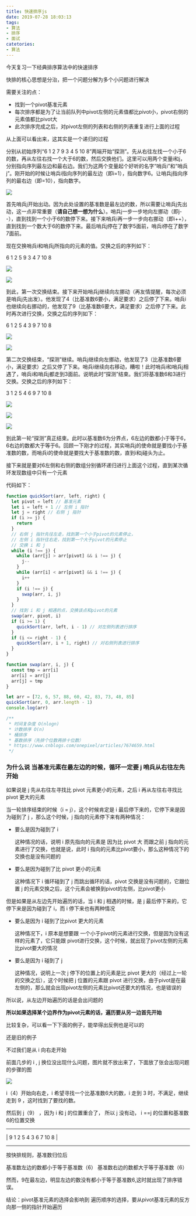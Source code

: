 ```yaml
---
title: 快速排序js
date: 2019-07-28 18:03:13
tags:
- 算法
- 排序
- 面试
catetories:
- 算法
---
```


今天复习一下经典排序算法中的快速排序

快排的核心思想是分治，把一个问题分解为多个小问题进行解决

需要关注的点：

- 找到一个pivot基准元素
- 每次排序都是为了让当前队列中pivot左侧的元素值都比pivot小，pivot右侧的元素值都比pivot大
- 此次排序完成之后，对pivot左侧的列表和右侧的列表重复进行上面的过程

从上面可以看出来，这其实是一个递归的过程

分别从初始序列“6  1  2 7  9  3  4  5 10  8”两端开始“探测”。先从右往左找一个小于6的数，再从左往右找一个大于6的数，然后交换他们。这里可以用两个变量i和j，分别指向序列最左边和最右边。我们为这两个变量起个好听的名字“哨兵i”和“哨兵j”。刚开始的时候让哨兵i指向序列的最左边（即i=1），指向数字6。让哨兵j指向序列的最右边（即=10），指向数字。

![](http://ww1.sinaimg.cn/large/8ac7964fly1g5fq91wlltj20b403kt8n.jpg)

首先哨兵j开始出动。因为此处设置的基准数是最左边的数，所以需要让哨兵j先出动，这一点非常重要（**请自己想一想为什么**）。哨兵j一步一步地向左挪动（即j--），直到找到一个小于6的数停下来。接下来哨兵i再一步一步向右挪动（即i++），直到找到一个数大于6的数停下来。最后哨兵j停在了数字5面前，哨兵i停在了数字7面前。

现在交换哨兵i和哨兵j所指向的元素的值。交换之后的序列如下：

6  1  2  5  9 3  4  7  10  8

![](http://ww1.sinaimg.cn/large/8ac7964fly1g5fq9vlki1j209q040t8n.jpg)

![](http://ww1.sinaimg.cn/large/8ac7964fly1g5fqa47gopj209q034jra.jpg)

到此，第一次交换结束。接下来开始哨兵j继续向左挪动（再友情提醒，每次必须是哨兵j先出发）。他发现了4（比基准数6要小，满足要求）之后停了下来。哨兵i也继续向右挪动的，他发现了9（比基准数6要大，满足要求）之后停了下来。此时再次进行交换，交换之后的序列如下：

6  1  2 5  4  3  9  7 10  8

![](http://ww1.sinaimg.cn/large/8ac7964fly1g5fqag21sdj209q03zq2v.jpg)

![](http://ww1.sinaimg.cn/large/8ac7964fly1g5fqakhxv4j209q034t8m.jpg)

第二次交换结束，“探测”继续。哨兵j继续向左挪动，他发现了3（比基准数6要小，满足要求）之后又停了下来。哨兵i继续向右移动，糟啦！此时哨兵i和哨兵j相遇了，哨兵i和哨兵j都走到3面前。说明此时“探测”结束。我们将基准数6和3进行交换。交换之后的序列如下：

3  1 2  5  4  6  9 7  10  8

![](http://ww1.sinaimg.cn/large/8ac7964fly1g5fqb0khurj209q03fmx2.jpg)

![](http://ww1.sinaimg.cn/large/8ac7964fly1g5fqb6ei3zj209q04h748.jpg)

![](http://ww1.sinaimg.cn/large/8ac7964fly1g5fqbcu8qtj209q03l3yf.jpg)

到此第一轮“探测”真正结束。此时以基准数6为分界点，6左边的数都小于等于6，6右边的数都大于等于6。回顾一下刚才的过程，其实哨兵j的使命就是要找小于基准数的数，而哨兵i的使命就是要找大于基准数的数，直到i和j碰头为止。

接下来就是要对6左侧和右侧的数组分别循环递归进行上面这个过程，直到某次循环发现数组中只有一个元素

代码如下：

```javascript
function quickSort(arr, left, right) {
  let pivot = left // 基准元素
  let i = left + 1 // 左侧 i 指针
  let j = right // 右侧 j 指针
  if (i >= j) {
    return
  }
  // 右侧 j 指针先往左走，找到第一个小于pivot的元素停止，
  // 左侧 i 指针往右走，找到第一个大于pivot的元素停止
  // 交换 i 和 j
  while (i !== j) {
    while (arr[j] > arr[pivot] && i !== j) {
      j--
    }
    while (arr[i] < arr[pivot] && i !== j) {
      i++
    }
    if (i !== j) {
      swap(arr, i, j)
    }
  }
  // 找到 i 和 j 相遇的点，交换该点和pivot的元素
  swap(arr, pivot, i)
  if (i >= 1) {
    quickSort(arr, left, i - 1) // 对左侧列表进行排序
  }
  if (i <= right - 1) {
    quickSort(arr, i + 1, right) // 对右侧列表进行排序
  }
}

function swap(arr, i, j) {
  const tmp = arr[i]
  arr[i] = arr[j]
  arr[j] = tmp
}

let arr = [72, 6, 57, 88, 60, 42, 83, 73, 48, 85]
quickSort(arr, 0, arr.length - 1)
console.log(arr)

/**
 * 时间复杂度 O(nlogn)
 * 计数排序 O(n)
 * 桶排序
 * 基数排序（先排个位数再排十位数）
 * https://www.cnblogs.com/onepixel/articles/7674659.html
 */
```



### 为什么说 当基准元素在最左边的时候，循环一定要 j 哨兵从右往左先开始

如果说是 j 先从右往左寻找比 pivot 元素更小的元素，之后 i 再从左往右寻找比 pivot 更大的元素

当一轮排序结束的时候（i = j），这个时候肯定是 i 最后停下来的，它停下来是因为碰到了 j ，那么这个时候，j 指向的元素停下来有两种情况：

- 要么是因为碰到了 i

  这种情况的话，说明 i 原先指向的元素是 因为比 pivot 大 而跟之前 j 指向的元素进行了交换，也就是说，此时 i 指向的元素比pivot要小，那么这种情况下的交换也是没有问题的

- 要么是因为碰到了比 pivot 更小的元素

  这种情况下 i 循环碰到了 j 而跳出循环的话，pivot 交换是没有问题的，它跟位置 j 的元素交换之后，这个元素会被换到pivot的左侧，比pivot更小

但是如果是从左边先开始遍历的话，当 i 和 j 相遇的时候，是 j 最后停下来的，它停下来是因为碰到了 i，而 i 停下来也有两种情况

- 要么是因为 i 碰到了比pivot 更大的元素

  这种情况下，i 原本是想要跟 一个小于pivot的元素进行交换，但是因为没有这样的元素了，它只能跟 pivot进行交换，这个时候，就出现了pivot左侧的元素比pivot要大的情况

- 要么是因为 i 碰到了 j

  这种情况，说明上一次 j 停下的位置上的元素是比 pivot 更大的（经过上一轮的交换之后），这个时候把 j 位置的元素跟 pivot 进行交换，由于pivot是在最左侧的，那么就会出现pivot左侧的元素比pivot还要大的情况，也是错误的

所以说，从左边开始遍历的话是会出问题的

**所以如果选择某个边界作为pivot元素的话，遍历要从另一边首先开始**

比较复杂，可以看一下下面的例子，能举得出反例也是可以的

还是旧的例子

不过我们是从 i 向右走开始

前面几步的 i , j 换位没出现什么问题，图片就不放出来了，下面放了张会出现问题的步骤的图

![](http://ww1.sinaimg.cn/large/8ac7964fly1g5frz402nuj218g0d1gn3.jpg)

i（4）开始向右走，i 希望寻找一个比基准数6大的数，i 走到 3 时，不满足，继续走到 9 ，这时找到了要找的数。

然后到 j（9） ，因为 i 和 j 的位置重合了， 所以 j 没有动， i ==j 的位置和基准数6的位置交换

----------------------------

| 9 1 2 5 4 3 6 7 10 8 |

----------------------------

按快排规则，基准数归位后

基准数左边的数都小于等于基准数（6）
基准数右边的数都大于等于基准数（6）

然而，9在最左边，明显左边的数没有都小于等于基准数6,这时就出现了排序错误。

结论：pivot基准元素的选择会影响到 遍历顺序的选择，要从pivot基准元素的反方向那一侧的指针开始遍历